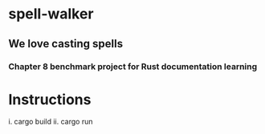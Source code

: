 # spell-walker
## We love casting spells
### Chapter 8 benchmark project for Rust documentation learning

# Instructions
  i. cargo build
  ii. cargo run
